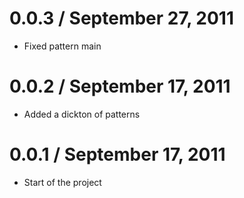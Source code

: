 0.0.3 / September 27, 2011
==================
  * Fixed pattern main

0.0.2 / September 17, 2011
==================
  * Added a dickton of patterns

0.0.1 / September 17, 2011
==================
  * Start of the project
